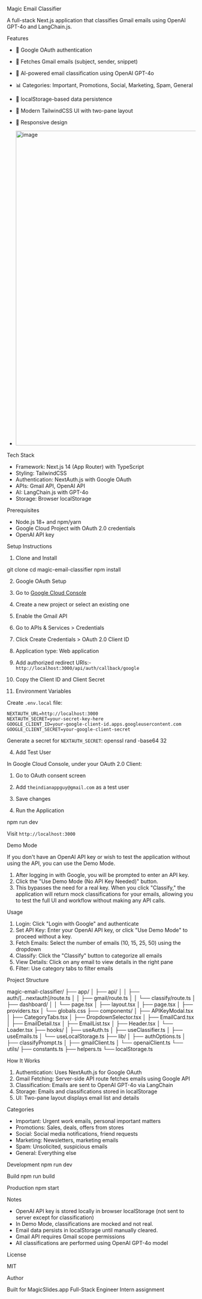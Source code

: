 Magic Email Classifier

A full-stack Next.js application that classifies Gmail emails using OpenAI GPT-4o and LangChain.js.

Features

- 🔐 Google OAuth authentication
- 📧 Fetches Gmail emails (subject, sender, snippet)
- 🤖 AI-powered email classification using OpenAI GPT-4o
- 📊 Categories: Important, Promotions, Social, Marketing, Spam, General
- 💾 localStorage-based data persistence
- 🎨 Modern TailwindCSS UI with two-pane layout
- 📱 Responsive design

- <img width="1657" height="839" alt="image" src="https://github.com/user-attachments/assets/84637a79-b747-4195-8b15-68ef7b8fdfa6" />


Tech Stack

- Framework: Next.js 14 (App Router) with TypeScript
- Styling: TailwindCSS
- Authentication: NextAuth.js with Google OAuth
- APIs: Gmail API, OpenAI API
- AI: LangChain.js with GPT-4o
- Storage: Browser localStorage

Prerequisites

- Node.js 18+ and npm/yarn
- Google Cloud Project with OAuth 2.0 credentials
- OpenAI API key

Setup Instructions

1.  Clone and Install

git clone [<repository-url>](https://github.com/harsh-patil123/Magic-Email-Classifier.git)
cd magic-email-classifier
npm install

2. Google OAuth Setup

1. Go to [Google Cloud Console](https://console.cloud.google.com/)
1. Create a new project or select an existing one
1. Enable the Gmail API
1. Go to APIs & Services > Credentials
1. Click Create Credentials > OAuth 2.0 Client ID
1. Application type: Web application
1. Add authorized redirect URIs:- `http://localhost:3000/api/auth/callback/google`
1. Copy the Client ID and Client Secret

1. Environment Variables

Create `.env.local` file:

```env
NEXTAUTH_URL=http://localhost:3000
NEXTAUTH_SECRET=your-secret-key-here
GOOGLE_CLIENT_ID=your-google-client-id.apps.googleusercontent.com
GOOGLE_CLIENT_SECRET=your-google-client-secret
```

Generate a secret for `NEXTAUTH_SECRET`: openssl rand -base64 32

4. Add Test User

In Google Cloud Console, under your OAuth 2.0 Client:

1. Go to OAuth consent screen
2. Add `theindianappguy@gmail.com` as a test user
3. Save changes

4. Run the Application

npm run dev

Visit `http://localhost:3000`

Demo Mode

If you don't have an OpenAI API key or wish to test the application without using the API, you can use the Demo Mode.

1.  After logging in with Google, you will be prompted to enter an API key.
2.  Click the "Use Demo Mode (No API Key Needed)" button.
3.  This bypasses the need for a real key. When you click "Classify," the application will return mock classifications for your emails, allowing you to test the full UI and workflow without making any API calls.

Usage

1. Login: Click "Login with Google" and authenticate
2. Set API Key: Enter your OpenAI API key, or click "Use Demo Mode" to proceed without a key.
3. Fetch Emails: Select the number of emails (10, 15, 25, 50) using the dropdown
4. Classify: Click the "Classify" button to categorize all emails
5. View Details: Click on any email to view details in the right pane
6. Filter: Use category tabs to filter emails

Project Structure

magic-email-classifier/
├── app/
│ ├── api/
│ │ ├── auth/[...nextauth]/route.ts
│ │ ├── gmail/route.ts
│ │ └── classify/route.ts
│ ├── dashboard/
│ │ └── page.tsx
│ ├── layout.tsx
│ ├── page.tsx
│ ├── providers.tsx
│ └── globals.css
├── components/
│ ├── APIKeyModal.tsx
│ ├── CategoryTabs.tsx
│ ├── DropdownSelector.tsx
│ ├── EmailCard.tsx
│ ├── EmailDetail.tsx
│ ├── EmailList.tsx
│ ├── Header.tsx
│ └── Loader.tsx
├── hooks/
│ ├── useAuth.ts
│ ├── useClassifier.ts
│ ├── useEmails.ts
│ └── useLocalStorage.ts
├── lib/
│ ├── authOptions.ts
│ ├── classifyPrompt.ts
│ ├── gmailClient.ts
│ └── openaiClient.ts
└── utils/
├── constants.ts
├── helpers.ts
└── localStorage.ts

How It Works

1. Authentication: Uses NextAuth.js for Google OAuth
2. Gmail Fetching: Server-side API route fetches emails using Google API
3. Classification: Emails are sent to OpenAI GPT-4o via LangChain
4. Storage: Emails and classifications stored in localStorage
5. UI: Two-pane layout displays email list and details

Categories

- Important: Urgent work emails, personal important matters
- Promotions: Sales, deals, offers from stores
- Social: Social media notifications, friend requests
- Marketing: Newsletters, marketing emails
- Spam: Unsolicited, suspicious emails
- General: Everything else

Development
npm run dev

Build
npm run build

Production
npm start

Notes

- OpenAI API key is stored locally in browser localStorage (not sent to server except for classification)
- In Demo Mode, classifications are mocked and not real.
- Email data persists in localStorage until manually cleared.
- Gmail API requires Gmail scope permissions
- All classifications are performed using OpenAI GPT-4o model

License

MIT

Author

Built for MagicSlides.app Full-Stack Engineer Intern assignment
